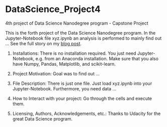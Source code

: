 # DataScience_Project4
4th project of Data Science Nanodegree program - Capstone Project

This is the forth project of the Data Science Nanodegree program. In the Jupyter-Notebook file xyz.ipynb an analysis is performed to mainly find out ... See the full story on my [blog post](https://mirods.github.io).

1. Installations: There is no installation required. You just need Jupyter-Notebook, e.g. from an Anaconda installation. Make sure that you also have Numpy, Pandas, Matplotlib, and scikit-learn.

2. Project Motivation: Goal was to find out ...

3. File Description: There is just one file. Just load xyz.ipynb into your Jupyter-Notebook. Furthermore, you need data ...

4. How to Interact with your project: Go through the cells and execute them.

5. Licensing, Authors, Acknowledgements, etc.: Thanks to Udacity for the great Data Science program.
